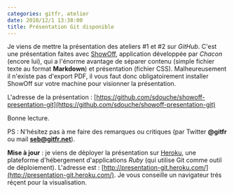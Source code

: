 ```yaml
---
categories: gitfr, atelier
date: 2010/12/1 13:38:00
title: Présentation Git disponible
---
```


Je viens de mettre la présentation des ateliers #1 et #2 sur *GitHub*. C'est une présentation faites avec [ShowOff](https://github.com/schacon/showoff), application développée par *Chacon* (encore lui), qui a l'énorme avantage de séparer contenu (simple fichier texte au format **Markdown**) et présentation (fichier CSS). Malheureusement il n'existe pas d'export PDF, il vous faut donc obligatoirement installer ShowOff sur votre machine pour visionner la présentation.

L'adresse de la présentation : [https://github.com/sdouche/showoff-presentation-git](https://github.com/sdouche/showoff-presentation-git)

Bonne lecture.

PS : N'hésitez pas à me faire des remarques ou critiques (par Twitter **@gitfr** ou mail **seb@gitfr.net**).

**Mise à jour** : je viens de déployer la présentation sur [Heroku](http://heroku.com/), une plateforme d'hébergement d'applications *Ruby* (qui utilise Git comme outil de déploiement). L'adresse est : [http://presentation-git.heroku.com/](http://presentation-git.heroku.com/). Je vous conseille un navigateur trés réçent pour la visualisation.
